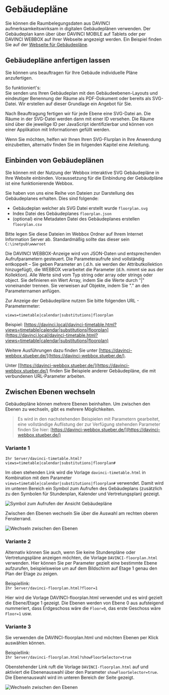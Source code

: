 # Gebäudepläne

Sie können die Raumbelegungsdaten aus DAVINCI aufmerksamkeitswirksam in digitalen Gebäudeplänen verwenden. Der Gebäudeplan kann über über DAVINCI MOBILE auf Tablets oder per DAVINCI WEBBOX auf Ihrer Webseite angezeigt werden. Ein Beispiel finden Sie auf der [Webseite für Gebäudepläne](http://davinci.stueber.de/floorplan.php).

## Gebäudepläne anfertigen lassen

Sie können uns beauftragen für Ihre Gebäude individuelle Pläne anzufertigen.

So funktioniert's:<br/>Sie senden uns Ihren Gebäudeplan mit den Gebäudeebenen-Layouts und eindeutiger Benennung der Räume als PDF-Dokument oder bereits als SVG-Datei. Wir erstellen auf dieser Grundlage ein Angebot für Sie.

Nach Beauftragung fertigen wir für jede Ebene eine SVG-Datei an. Die Räume in der SVG-Datei werden dann mit einer ID versehen. Die Räume sind über die jeweilige ID per JavaScript identifizierbar und können von einer Applikation mit Informationen gefüllt werden.

Wenn Sie möchten, helfen wir Ihnen Ihren SVG-Flurplan in Ihre Anwendung einzubetten, alternativ finden Sie im folgenden Kapitel eine Anleitung.

## Einbinden von Gebäudeplänen

SIe können mit der Nutzung der Webbox interaktive SVG Gebäudepläne in Ihre Website einbinden. Voraussetzung für die Einbindung der Gebäudpläne ist eine funktionierende Webbox.

Sie haben von uns eine Reihe von Dateien zur Darstellung des Gebäudeplanes erhalten. Dies sind folgende:

* Gebäudeplan welcher als SVG Datei erstellt wurde `floorplan.svg`
* Index Datei des Gebäudeplanes `floorplan.json`
* (optional) eine Metadaten Datei des Gebäudeplanes erstellen `floorplan.csv`

Bitte legen Sie diese Dateien im Webbox Ordner auf Ihrem Internet Information Server ab. Standardmäßig sollte das dieser sein `C:\inetpub\wwwroot`

Die DAVINCI WEBBOX-Anzeige wird von JSON-Daten und entsprechenden Aufrufparametern gesteuert. Die Parameteraufrufe sind vollständig entkoppelt – Sie geben Parameter an (.d.h. sie werden der Attributkollektion hinzugefügt), die WEBBOX verarbeitet die Parameter (d.h. nimmt sie aus der Kollektion). Alle Werte sind vom Typ string oder array oder strings oder object. Sie definieren ein Wert Array, indem Sie die Werte durch "|" voneinander trennen. Sie verweisen auf Objekte, indem Sie "." an den Parameternamen anfügen. 

Zur Anzeige der Gebäudepläne nutzen Sie bitte folgenden URL - Parametermeter:

`views=timetable|calendar|substitutions|floorplan` 

Beispiel: [https://davinci.local/davinci-timetable.html?views=timetable|calendar|substitutions|floorplan](https://davinci.local/davinci-timetable.html?views=timetable|calendar|substitutions|floorplan)

Weitere Ausführungen dazu finden Sie unter [https://davinci-webbox.stueber.de/](https://davinci-webbox.stueber.de/).

Unter [[https://davinci-webbox.stueber.de/](https://davinci-webbox.stueber.de/) finden Sie Beispiele anderer Gebäudepläne, die mit verbundenen URL-Parameter arbeiten.

## Zwischen Ebenen wechseln

Gebäudepläne können mehrere Ebenen beinhalten. Um zwischen den Ebenen zu wechseln, gibt es mehrere Möglichkeiten.

> Es wird in den nachstehenden Beispielen mit Parametern gearbeitet, eine vollständige Auflistung der zur Verfügung stehenden Parameter finden Sie hier: [https://davinci-webbox.stueber.de/](https://davinci-webbox.stueber.de/)

### Variante 1

`Ihr Server/davinci-timetable.html?views=timetable|calendar|substitutions|floorplan#`

Im oben stehenden Link wird die Vorlage `davinci-timetable.html` in Kombination mit dem Parameter `views=timetable|calendar|substitutions|floorplan#` verwendet. Damit wird im unteren Bereich ein Symbol zum Aufrufen des Gebäudeplans (zusätzlich zu den Symbolen für Stundenplan, Kalender und Vertretungsplan) gezeigt.

![Symbol zum Aufrufen der Ansicht Gebäudepläne](/assets/images/gebaeudeplaene/01.png)

Zwischen den Ebenen wechseln Sie über die Auswahl am rechten oberen Fensterrand.

![Wechseln zwischen den Ebenen](/assets/images/gebaeudeplaene/02.png)

### Variante 2

Alternativ können Sie auch, wenn Sie keine Stundenpläne oder Vertretungspläne anzeigen möchten, die Vorlage `DAVINCI-floorplan.html` verwenden.
Hier können Sie per Parameter gezielt eine bestimmte Ebene aufzurufen, beispielsweise um auf dem Bildschirm auf Etage 1 genau den Plan der Etage zu zeigen. 

Beispiellink: <br/>`Ihr Server/davinci-floorplan.html?floor=1`

Hier wird die Vorlage DAVINCI-floorplan.html verwendet und es wird gezielt die Ebene/Etage 1 gezeigt.
Die Ebenen werden von Ebene 0 aus aufsteigend nummeriert, dass Erdgeschoss wäre die `Floor=0`, das erste Geschoss wäre `Floor=1` usw. 

### Variante 3

Sie verwenden die DAVINCI-floorplan.html und möchten Ebenen per Klick auswählen können.

Beispiellink: <br/>`Ihr Server/davinci-floorplan.html?showFloorSelector=true`

Obenstehender Link ruft die Vorlage `DAVINCI-floorplan.html` auf und aktiviert die Ebenenauswahl über den Parameter `showFloorSelector=true`.
Die Ebenenauswahl wird im unteren Bereich der Seite gezeigt.

![Wechseln zwischen den Ebenen](/assets/images/gebaeudeplaene/03.png)